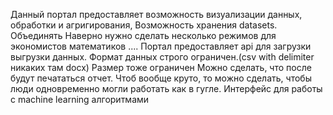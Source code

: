Данный портал предоставляет возможность визуализации данных, обработки и агригирования,
Возможность хранения datasets.
Объединять
Наверно нужно сделать несколько режимов для экономистов математиков ....
Портал предоставляет api для загрузки выгрузки данных.
Формат данных строго ограничен.(csv with delimiter никаких там docx)
Размер тоже ограничен
Можно сделать, что после будут печататься отчет.
Чтоб вообще круто, то можно сделать, чтобы люди одновременно могли работать как в гугле.
Интерфейс для работы с machine learning алгоритмами























